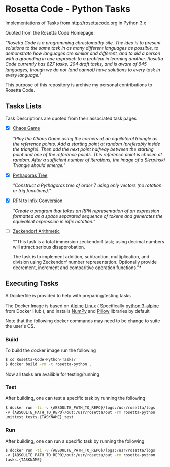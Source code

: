 # Rosetta Code - Python Tasks
Implementations of Tasks from http://rosettacode.org in Python 3.x 

Quoted from the Rosetta Code Homepage:

*"Rosetta Code is a programming chrestomathy site. The idea is to 
present solutions to the same task in as many different languages as 
possible, to demonstrate how languages are similar and different, and 
to aid a person with a grounding in one approach to a problem in 
learning another. Rosetta Code currently has 827 tasks, 204 draft tasks, 
and is aware of 645 languages, though we do not (and cannot) have 
solutions to every task in every language."*

This purpose of this repository is archive my personal contributions 
to Rosetta Code.

## Tasks Lists
Task Descriptions are quoted from their associated task pages

- [x] [Chaos Game][Chaos Game Task]

  *"Play the Chaos Game using the corners of an equilateral triangle as 
the reference points. Add a starting point at random (preferably 
inside the triangle). Then add the next point halfway between the 
starting point and one of the reference points. This reference point 
is chosen at random. After a sufficient number of iterations, the image 
of a Sierpinski Triangle should emerge."*

- [x] [Pythagoras Tree][Pythagoras Tree Task]

  *"Construct a Pythagoras tree of order 7 using only vectors 
(no rotation or trig functions)."*
  
- [x] [RPN to Infix Conversion][Parsing RPN to Infix Conversion Task]

  *"Create a program that takes an RPN representation of an expression 
formatted as a space separated sequence of tokens and generates the 
equivalent expression in infix notation."*
  
- [ ] [Zeckendorf Arithmetic][Zeckendorf Arithmetic Task]

  *"This task is a total immersion zeckendorf task; using decimal 
numbers will attract serious disapprobation.

  The task is to implement addition, subtraction, multiplication, and 
division using Zeckendorf number representation. Optionally provide 
decrement, increment and comparitive operation functions."*

## Executing Tasks
A Dockerfile is provided to help with preparing/testing tasks

The Docker Image is based on [Alpine Linux][1] ( Specifically 
[python:3-alpine][3] from Docker Hub ), and installs [NumPy][3] and 
[Pillow][4] libraries by default

Note that the following docker commands may need to be change to suite 
the user's OS.
### Build
To build the docker image run the following
```bash
$ cd Rosetta-Code-Python-Tasks/
$ docker build -rm -t rosetta-python .
```
Now all tasks are availible for testing/running
### Test
After building, one can test a specific task by running the following
```bash
$ docker run -ti -v {ABSOULTE_PATH_TO_REPO}/logs:/usr/rosetta/logs 
-v {ABSOULTE_PATH_TO_REPO}/out:/usr/rosetta/out -rm rosetta-python 
unittest tests.{TASKNAME}_test
```

### Run
After building, one can run a specific task by running the following
```bash
$ docker run -ti -v {ABSOULTE_PATH_TO_REPO}/logs:/usr/rosetta/logs 
-v {ABSOULTE_PATH_TO_REPO}/out:/usr/rosetta/out -rm rosetta-python 
tasks.{TASKNAME}
```

[1]: https://alpinelinux.org 
[2]: https://hub.docker.com/_/python/
[3]: http://www.numpy.org
[4]: https://python-pillow.org
[Chaos Game Task]: https://rosettacode.org/wiki/Chaos_game
[Pythagoras Tree Task]: https://rosettacode.org/wiki/Pythagoras_tree
[Parsing RPN to Infix Conversion Task]: https://rosettacode.org/wiki/Parsing/RPN_to_infix_conversion
[Zeckendorf Arithmetic Task]: https://rosettacode.org/wiki/Zeckendorf_arithmetic 
